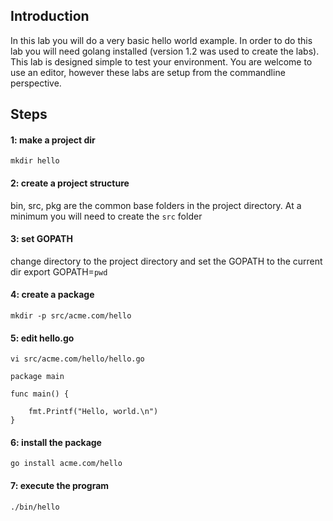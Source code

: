 ## Introduction

In this lab you will do a very basic hello world example.  In order to do this lab you will need golang installed (version 1.2 was used to create the labs).  This lab is designed simple to test your environment.  You are welcome to use an editor, however these labs are setup from the commandline perspective.

## Steps

#### 1: make a project dir

`mkdir hello`

#### 2: create a project structure

bin, src, pkg are the common base folders in the project directory.  At a minimum you will need to create the `src` folder

#### 3: set GOPATH

change directory to the project directory and set the GOPATH to the current dir
export GOPATH=`pwd`

#### 4: create a package

`mkdir -p src/acme.com/hello`

#### 5: edit hello.go

`vi src/acme.com/hello/hello.go`

```
package main

func main() {
	
	fmt.Printf("Hello, world.\n")
}
```

#### 6: install the package

`go install acme.com/hello`

#### 7: execute the program

`./bin/hello`
